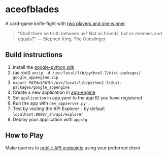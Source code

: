 # aceofblades

A card-game knife-fight with [two players and one winner](http://docs.aceofblades.apiary.io/)

> “Shall there be truth between us? 
> Not as friends, but as enemies and equals?” ― Stephen King, The Gunslinger


## Build instructions
1. Install the [google-python sdk](https://cloud.google.com/appengine/downloads#Google_App_Engine_SDK_for_Python)
2. (as root) `unzip -d /usr/local/lib/python2.7/dist-packages/ google_appengine.zip`
3. `export PATH=$PATH:/usr/local/lib/python2.7/dist-packages/google_appengine`
1.  Create a new application in [app-engine](https://console.cloud.google.com)
1.  Set `application` in app.yaml to the app ID you have registered
1.  Run the app with `dev_appserver.py .`
1.  Test by visiting the API Explorer - by default `localhost:8080/_ah/api/explorer`
1. Deploy your application with `appcfg`
 

## How to Play
Make queries to [public API endpoints](http://docs.aceofblades.apiary.io/#reference/0/starting-a-new-game) using your preferred client

